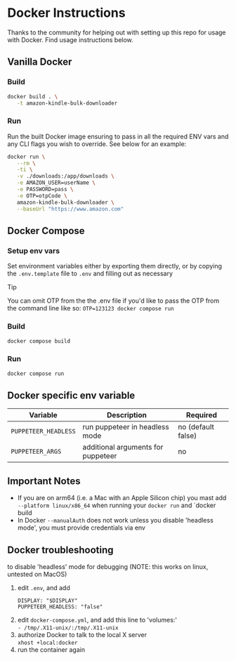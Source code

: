 # Docker Instructions

Thanks to the community for helping out with setting up this repo for usage with Docker. Find usage instructions below.

## Vanilla Docker

### Build

```bash
docker build . \
   -t amazon-kindle-bulk-downloader
```

### Run

Run the built Docker image ensuring to pass in all the required ENV vars and any CLI flags you wish to override. See below for an example:

```bash
docker run \
   --rm \
   -ti \
   -v ./downloads:/app/downloads \
   -e AMAZON_USER=userName \
   -e PASSWORD=pass \
   -e OTP=otpCode \
   amazon-kindle-bulk-downloader \
   --baseUrl "https://www.amazon.com"
```

## Docker Compose

### Setup env vars

Set environment variables either by exporting them directly, or by copying the `.env.template` file to `.env` and filling out as necessary

> [!TIP]
> You can omit OTP from the the .env file if you'd like to pass the OTP from the command line like so: `OTP=123123 docker compose run`

### Build

```bash
docker compose build
```

### Run

```bash
docker compose run
```

## Docker specific env variable

| Variable             | Description                        | Required           |
| -------------------- | ---------------------------------- | ------------------ |
| `PUPPETEER_HEADLESS` | run puppeteer in headless mode     | no (default false) |
| `PUPPETEER_ARGS`     | additional arguments for puppeteer | no                 |

## Important Notes

- If you are on arm64 (i.e. a Mac with an Apple Silicon chip) you mast add `--platform linux/x86_64` when running your `docker run` and `docker build
- In Docker `--manualAuth` does not work unless you disable 'headless mode', you must provide credentials via env

## Docker troubleshooting

to disable 'headless' mode for debugging (NOTE: this works on linux, untested on MacOS)

1. edit `.env`, and add
   ```
   DISPLAY: "$DISPLAY"
   PUPPETEER_HEADLESS: "false"
   ```
1. edit `docker-compose.yml`, and add this line to 'volumes:'  
   `- /tmp/.X11-unix/:/tmp/.X11-unix`
1. authorize Docker to talk to the local X server  
   `xhost +local:docker`
1. run the container again
